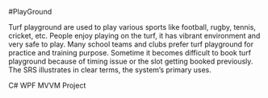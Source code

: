#PlayGround

Turf playground are used to play various sports like football, rugby, tennis, cricket, etc. People 
enjoy playing on the turf, it has vibrant environment and very safe to play. Many school teams 
and clubs prefer turf playground for practice and training purpose. Sometime it becomes difficult 
to book turf playground because of timing issue or the slot getting booked previously. The SRS 
illustrates in clear terms, the system’s primary uses.

C# WPF MVVM Project

